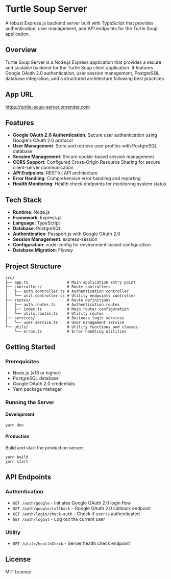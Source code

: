 # Turtle Soup Server

A robust Express.js backend server built with TypeScript that provides authentication, user management, and API endpoints for the Turtle Soup application.

## Overview

Turtle Soup Server is a Node.js Express application that provides a secure and scalable backend for the Turtle Soup client application. It features Google OAuth 2.0 authentication, user session management, PostgreSQL database integration, and a structured architecture following best practices.

## App URL

https://turtle-soup-server.onrender.com

## Features

- **Google OAuth 2.0 Authentication**: Secure user authentication using Google's OAuth 2.0 protocol
- **User Management**: Store and retrieve user profiles with PostgreSQL database
- **Session Management**: Secure cookie-based session management 
- **CORS Support**: Configured Cross-Origin Resource Sharing for secure client-server communication
- **API Endpoints**: RESTful API architecture
- **Error Handling**: Comprehensive error handling and reporting
- **Health Monitoring**: Health check endpoints for monitoring system status

## Tech Stack

- **Runtime**: Node.js
- **Framework**: Express.js
- **Language**: TypeScript
- **Database**: PostgreSQL
- **Authentication**: Passport.js with Google OAuth 2.0
- **Session Management**: express-session
- **Configuration**: node-config for environment-based configuration
- **Database Migration**: Flyway

## Project Structure

```
src/
├── app.ts                 # Main application entry point
├── controllers/           # Route controllers
│   ├── auth.controller.ts # Authentication controller
│   └── util.controller.ts # Utility endpoints controller
├── routes/                # Route definitions
│   ├── auth.routes.ts     # Authentication routes
│   ├── index.ts           # Main router configuration
│   └── utils.routes.ts    # Utility routes
├── services/              # Business logic services
│   └── user.service.ts    # User management service
└── utils/                 # Utility functions and classes
    └── erros.ts           # Error handling utilities
```

## Getting Started

### Prerequisites

- Node.js (v16 or higher)
- PostgreSQL database
- Google OAuth 2.0 credentials
- Yarn package manager

### Running the Server

#### Development

```
yarn dev
```

#### Production

Build and start the production server:

```
yarn build
yarn start
```

## API Endpoints

### Authentication

- `GET /auth/google` - Initiates Google OAuth 2.0 login flow
- `GET /auth/google/callback` - Google OAuth 2.0 callback endpoint
- `GET /auth/login/check-auth` - Check if user is authenticated
- `GET /auth/logout` - Log out the current user

### Utility

- `GET /utils/healthCheck` - Server health check endpoint

## License

MIT License 
